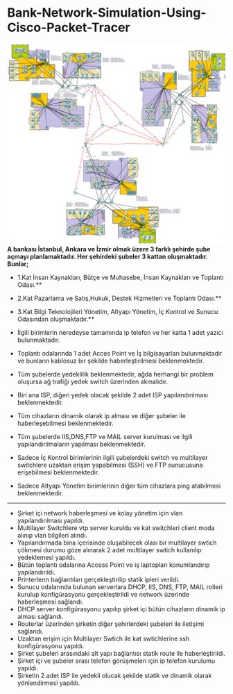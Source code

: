 # Bank-Network-Simulation-Using-Cisco-Packet-Tracer
![Topology](Topology.png)
 **A bankası İstanbul, Ankara ve İzmir olmak üzere 3 farklı şehirde şube açmayı planlamaktadır. Her şehirdeki şubeler 3 kattan oluşmaktadır. Bunlar;** 
- 1.Kat İnsan Kaynakları, Bütçe ve Muhasebe, İnsan Kaynakları ve Toplantı Odası.**
- 2.Kat Pazarlama ve Satış,Hukuk, Destek Hizmetleri ve Toplantı Odası.**
- 3.Kat Bilgi Teknolojileri Yönetim, Altyapı Yönetim, İç Kontrol ve Sunucu Odasından oluşmaktadır.**

- İlgili birimlerin neredeyse tamamında ip telefon ve her katta 1 adet yazıcı bulunmaktadır.
- Toplantı odalarında 1 adet Acces Point ve İş bilgisayarları bulunmaktadır ve bunların kablosuz bir şekilde haberleştirilmesi beklenmektedir.
- Tüm şubelerde yedeklilik beklenmektedir, ağda herhangi bir problem oluşursa ağ trafiği yedek switch üzerinden akmalıdır.
- Biri ana ISP, diğeri yedek olacak şekilde 2 adet ISP yapılandırılması beklenmektedir.
- Tüm cihazların dinamik olarak ip alması ve diğer şubeler ile haberleşebilmesi beklenmektedir.
- Tüm şubelerde IIS,DNS,FTP ve MAIL server kurulması ve ilgili yapılandırılmaların yapılması beklenmektedir.
- Sadece İç Kontrol birimlerinin ilgili şubelerdeki switch ve multilayer switchlere uzaktan erişim yapabilmesi (SSH) ve FTP sunucusuna erişebilmesi beklenmektedir.
- Sadece Altyapı Yönetim birimlerinin diğer tüm cihazlara ping atabilmesi beklenmektedir.



--------------------------------------------------------------------------------------------------------------------------

- Şirket içi network haberleşmesi ve kolay yönetim için vlan yapılandırılması yapıldı.
- Multilayer Switchlere vtp server kuruldu ve kat switchleri client moda alınıp vlan bilgileri alındı.
- Yapılandırmada bina içerisinde oluşabilecek olası bir multilayer swtich çökmesi durumu göze alınarak 2 adet multilayer swtich kullanılıp yedeklemesi yapıldı.
- Bütün toplantı odalarına Access Point ve iş laptopları konumlandırıp yapılandırıldı.
- Printerlerın bağlantıları gerçekleştirilip statik ipleri verildi.
- Sunucu odalarında bulunan serverlara DHCP, IIS, DNS, FTP, MAIL rolleri kurulup konfigürasyonu gerçekleştirildi ve network üzerinde haberleşmesi sağlandı.
- DHCP server konfigürasyonu yapılıp şirket içi bütün cihazların dinamik ip alması sağlandı.
- Routerlar üzerinden şirketin diğer şehirlerdeki şubeleri ile iletişimi sağlandı.
- Uzaktan erişim için Multilayer Swtich ile kat swtichlerine ssh konfigürasyonu yapıldı.
- Şirket şubeleri arasındaki alt yapı bağlantısı statik route ile haberleştirildi.
- Şirket içi ve şubeler arası telefon görüşmeleri için ip telefon kurulumu yapıldı.
- Şirketin 2 adet ISP ile yedekli olucak şekilde statik ve dinamik olarak yönlendirmesi yapıldı.
